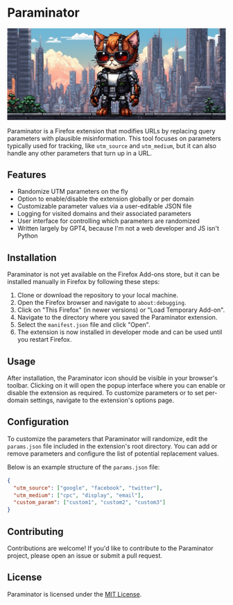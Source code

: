 # Paraminator

![Paraminator Banner](images/banner.png)

Paraminator is a Firefox extension that modifies URLs by replacing query parameters with plausible misinformation. This tool focuses on parameters typically used for tracking, like `utm_source` and `utm_medium`, but it can also handle any other parameters that turn up in a URL.

## Features

- Randomize UTM parameters on the fly
- Option to enable/disable the extension globally or per domain
- Customizable parameter values via a user-editable JSON file
- Logging for visited domains and their associated parameters
- User interface for controlling which parameters are randomized
- Written largely by GPT4, because I'm not a web developer and JS isn't Python

## Installation

Paraminator is not yet available on the Firefox Add-ons store, but it can be installed manually in Firefox by following these steps:

1. Clone or download the repository to your local machine.
2. Open the Firefox browser and navigate to `about:debugging`.
3. Click on "This Firefox" (in newer versions) or "Load Temporary Add-on".
4. Navigate to the directory where you saved the Paraminator extension.
5. Select the `manifest.json` file and click "Open".
6. The extension is now installed in developer mode and can be used until you restart Firefox.

## Usage

After installation, the Paraminator icon should be visible in your browser's toolbar. Clicking on it will open the popup interface where you can enable or disable the extension as required. To customize parameters or to set per-domain settings, navigate to the extension's options page.

## Configuration

To customize the parameters that Paraminator will randomize, edit the `params.json` file included in the extension's root directory. You can add or remove parameters and configure the list of potential replacement values.

Below is an example structure of the `params.json` file:

```json
{
  "utm_source": ["google", "facebook", "twitter"],
  "utm_medium": ["cpc", "display", "email"],
  "custom_param": ["custom1", "custom2", "custom3"]
}
```

## Contributing

Contributions are welcome! If you'd like to contribute to the Paraminator project, please open an issue or submit a pull request.

## License

Paraminator is licensed under the [MIT License](https://mit-license.org/).
